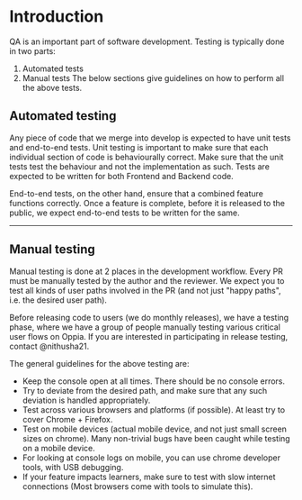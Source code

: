 # Introduction
QA is an important part of software development. Testing is typically done in two parts:
1. Automated tests 
2. Manual tests
The below sections give guidelines on how to perform all the above tests.

## Automated testing
Any piece of code that we merge into develop is expected to have unit tests and end-to-end tests. Unit testing is important to make sure that each individual section of code is behaviourally correct. Make sure that the unit tests test the behaviour and not the implementation as such. Tests are expected to be written for both Frontend and Backend code.

End-to-end tests, on the other hand, ensure that a combined feature functions correctly. Once a feature is complete, before it is released to the public, we expect end-to-end tests to be written for the same. 

***

## Manual testing
Manual testing is done at 2 places in the development workflow. Every PR must be manually tested by the author and the reviewer. We expect you to test all kinds of user paths involved in the PR (and not just "happy paths", i.e. the desired user path). 

Before releasing code to users (we do monthly releases), we have a testing phase, where we have a group of people manually testing various critical user flows on Oppia. If you are interested in participating in release testing, contact @nithusha21. 

The general guidelines for the above testing are:
* Keep the console open at all times. There should be no console errors.
* Try to deviate from the desired path, and make sure that any such deviation is handled appropriately.
* Test across various browsers and platforms (if possible). At least try to cover Chrome + Firefox.
* Test on mobile devices (actual mobile device, and not just small screen sizes on chrome). Many non-trivial bugs have been caught while testing on a mobile device. 
* For looking at console logs on mobile, you can use chrome developer tools, with USB debugging. 
* If your feature impacts learners, make sure to test with slow internet connections (Most browsers come with tools to simulate this). 